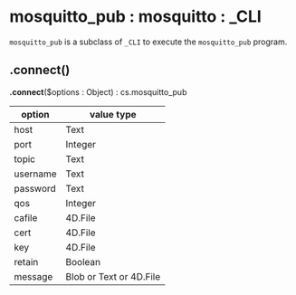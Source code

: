 # mosquitto_pub : mosquitto : \_CLI

`mosquitto_pub` is a subclass of `_CLI` to execute the `mosquitto_pub` program. 

## .connect() 

**.connect**($options : Object) : cs.mosquitto_pub

|option|value type|
|-|-|
|host|Text|
|port|Integer|
|topic|Text|
|username|Text|
|password|Text|
|qos|Integer|
|cafile|4D.File|
|cert|4D.File|
|key|4D.File|
|retain|Boolean|
|message|Blob or Text or 4D.File|
